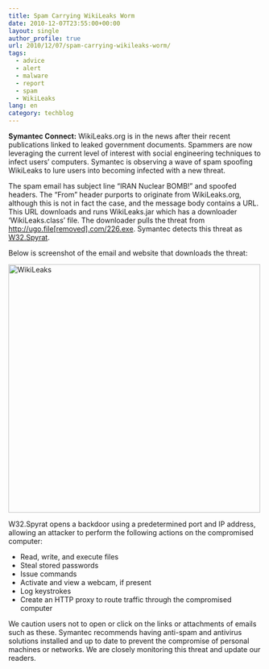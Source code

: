 ```yaml
---
title: Spam Carrying WikiLeaks Worm
date: 2010-12-07T23:55:00+00:00
layout: single
author_profile: true
url: 2010/12/07/spam-carrying-wikileaks-worm/
tags:
  - advice
  - alert
  - malware
  - report
  - spam
  - WikiLeaks
lang: en
category: techblog
---
```

**Symantec Connect:** WikiLeaks.org is in the news after their recent publications linked to leaked government documents. Spammers are now leveraging the current level of interest with social engineering techniques to infect users’ computers. Symantec is observing a wave of spam spoofing WikiLeaks to lure users into becoming infected with a new threat.

The spam email has subject line “IRAN Nuclear BOMB!” and spoofed headers. The “From” header purports to originate from WikiLeaks.org, although this is not in fact the case, and the message body contains a URL. This URL downloads and runs WikiLeaks.jar which has a downloader ‘WikiLeaks.class’ file. The downloader pulls the threat from http://ugo.file[removed].com/226.exe. Symantec detects this threat as [W32.Spyrat](http://www.symantec.com/security_response/writeup.jsp?docid=2010-011211-1602-99&tabid=2).

Below is screenshot of the email and website that downloads the threat:

[<img title="WikiLeaks" border="0" alt="WikiLeaks" src="http://lh5.ggpht.com/_vaUVXcmC3OI/TP7CZ-4_yrI/AAAAAAAADcE/hxAO98LFWPU/WikiLeaks_thumb%5B2%5D.jpg?imgmax=800" width="500" height="493" />](http://lh5.ggpht.com/_vaUVXcmC3OI/TP7CWkbUIaI/AAAAAAAADcA/CA_CViCY1ps/s1600-h/WikiLeaks%5B4%5D.jpg)

W32.Spyrat opens a backdoor using a predetermined port and IP address, allowing an attacker to perform the following actions on the compromised computer:

  * Read, write, and execute files 
  * Steal stored passwords 
  * Issue commands 
  * Activate and view a webcam, if present 
  * Log keystrokes 
  * Create an HTTP proxy to route traffic through the compromised computer

We caution users not to open or click on the links or attachments of emails such as these. Symantec recommends having anti-spam and antivirus solutions installed and up to date to prevent the compromise of personal machines or networks. We are closely monitoring this threat and update our readers.